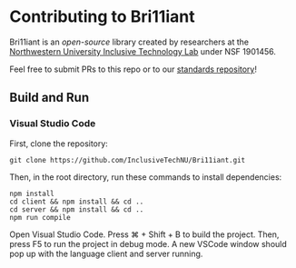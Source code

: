 # Contributing to Bri11iant

Bri11iant is an *open-source* library created by researchers at the [Northwestern University Inclusive Technology Lab](https://inclusive.northwestern.edu) under NSF 1901456.

Feel free to submit PRs to this repo or to our [standards repository](https://github.com/InclusiveTechNU/A11yGrammar)!

## Build and Run

### Visual Studio Code

First, clone the repository:

```unix
git clone https://github.com/InclusiveTechNU/Bri11iant.git
```

Then, in the root directory, run these commands to install dependencies:

```unix
npm install
cd client && npm install && cd ..
cd server && npm install && cd ..
npm run compile
```

Open Visual Studio Code. Press ⌘ + Shift + B to build the project. Then, press F5 to run the project in debug mode. A new VSCode window should pop up with the language client and server running.
